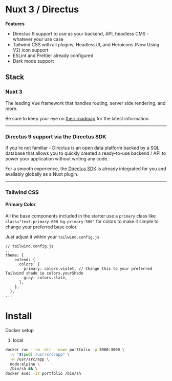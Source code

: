 # Nuxt 3 / Directus

**Features**

- Directus 9 support to use as your backend, API, headless CMS - whatever your use case
- Tailwind CSS with all plugins, HeadlessUI, and Heroicons (Now Using V2) icon support
- ESLint and Prettier already configured
- Dark mode support

## Stack

### Nuxt 3

The leading Vue framework that handles routing, server side rendering, and more.

Be sure to keep your eye on [their roadmap](https://nuxt.com/docs/community/roadmap) for the latest information.

---

### Directus 9 support via the Directus SDK

If you're not familiar - Directus is an open data platform backed by a SQL database that allows you to quickly created a ready-to-use backend / API to power your application without writing any code.

For a smooth experience, the [Directus SDK](https://docs.directus.io/reference/sdk/#javascript-sdk) is already integrated for you and availably globally as a Nuxt plugin.


---

### Tailwind CSS

#### Primary Color

All the base components included in the starter use a `primary` class like `class="text-primary-600 bg-primary-500"` for colors to make it simple to change your preferred base color.

Just adjust it within your `tailwind.config.js`

```vue
// tailwind.config.js
...
theme: {
    extend: {
      colors: {
        primary: colors.violet, // Change this to your preferred Tailwind shade ie colors.yourShade
        gray: colors.slate,
      },
    },
  },
...
```
# Install
Docker setup
1. local
```zsh
docker run --rm -dit --name portfolio -p 3000:3000 \
  -v "$(pwd):/usr/src/app" \
  -w /usr/src/app \
  node:alpine \
  /bin/sh && \
docker exec -it portfolio /bin/sh
```
